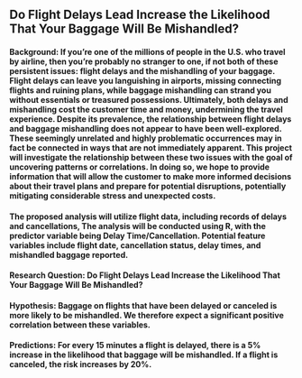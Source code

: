 ## Do Flight Delays Lead Increase the Likelihood That Your Baggage Will Be Mishandled?

#### Background: If you’re one of the millions of people in the U.S. who travel by airline, then you’re probably no stranger to one, if not both of these persistent issues: flight delays and the mishandling of your baggage. Flight delays can leave you languishing in airports, missing connecting flights and ruining plans, while baggage mishandling can strand you without essentials or treasured possessions. Ultimately, both delays and mishandling cost the customer time and money, undermining the travel experience. Despite its prevalence, the relationship between flight delays and baggage mishandling does not appear to have been well-explored. These seemingly unrelated and highly problematic occurrences may in fact be connected in ways that are not immediately apparent. This project will investigate the relationship between these two issues with the goal of uncovering patterns or correlations. In doing so, we hope to provide information that will allow the customer to make more informed decisions about their travel plans and prepare for potential disruptions, potentially mitigating considerable stress and unexpected costs.

#### The proposed analysis will utilize flight data, including records of delays and cancellations,  The analysis will be conducted using R, with the predictor variable being Delay Time/Cancellation. Potential feature variables include flight date, cancellation status, delay times, and mishandled baggage reported.

#### Research Question: Do Flight Delays Lead Increase the Likelihood That Your Baggage Will Be Mishandled?

#### Hypothesis: Baggage on flights that have been delayed or canceled is more likely to be mishandled. We therefore expect a significant positive correlation between these variables.

#### Predictions:  For every 15 minutes a flight is delayed, there is a 5% increase in the likelihood that baggage will be mishandled. If a flight is canceled, the risk increases by 20%.
